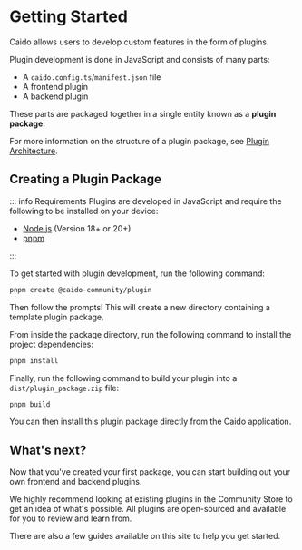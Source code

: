 # Getting Started

Caido allows users to develop custom features in the form of plugins.

Plugin development is done in JavaScript and consists of many parts:

- A `caido.config.ts`/`manifest.json` file
- A frontend plugin
- A backend plugin

These parts are packaged together in a single entity known as a **plugin package**.

For more information on the structure of a plugin package, see [Plugin Architecture](/concepts/essentials/package.md).

<VideoContainer url="https://komododecks.com/embed/recordings/5twR5WEktb0IADgKYp5z?onlyRecording=1" />

## Creating a Plugin Package

::: info Requirements
Plugins are developed in JavaScript and require the following to be installed on your device:

- [Node.js](https://nodejs.org/en/) (Version 18+ or 20+)
- [pnpm](https://pnpm.io/installation)

:::

To get started with plugin development, run the following command:

```bash
pnpm create @caido-community/plugin
```

Then follow the prompts! This will create a new directory containing a template plugin package.

From inside the package directory, run the following command to install the project dependencies:

```bash
pnpm install
```

Finally, run the following command to build your plugin into a `dist/plugin_package.zip` file:

```bash
pnpm build
```

You can then install this plugin package directly from the Caido application.

## What's next?

Now that you've created your first package, you can start building out your own frontend and backend plugins.

We highly recommend looking at existing plugins in the Community Store to get an idea of what's possible. All plugins are open-sourced and available for you to review and learn from.

There are also a few guides available on this site to help you get started.

